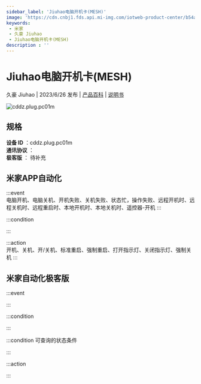 ```yaml
---
sidebar_label: 'Jiuhao电脑开机卡(MESH)'
image: 'https://cdn.cnbj1.fds.api.mi-img.com/iotweb-product-center/b54aa4d5dfa0f01c5dfdd4be3bfbe93a_1685586902703.png?GalaxyAccessKeyId=AKVGLQWBOVIRQ3XLEW&Expires=9223372036854775807&Signature=vy8tWivgArheFNDn42180xMuaNc='
keywords: 
 - 米家
 - 久豪 Jiuhao
 - Jiuhao电脑开机卡(MESH)
description : ''
---
```

# Jiuhao电脑开机卡(MESH)

久豪 Jiuhao | 2023/6/26 发布 | [产品百科](https://home.mi.com/webapp/content/baike/product/index.html?model=cddz.plug.pc01m/) | [说明书](https://home.mi.com/views/introduction.html?model=cddz.plug.pc01m&region=cn)

![cddz.plug.pc01m](https://cdn.cnbj1.fds.api.mi-img.com/iotweb-product-center/b54aa4d5dfa0f01c5dfdd4be3bfbe93a_1685586902703.png?GalaxyAccessKeyId=AKVGLQWBOVIRQ3XLEW&Expires=9223372036854775807&Signature=vy8tWivgArheFNDn42180xMuaNc=)

## 规格  
> 
**设备 ID** ：cddz.plug.pc01m  
**通讯协议** ：  
**极客版**  ： 待补充 


## 米家APP自动化  

:::event  
电脑开机、电脑关机、开机失败、关机失败、状态忙，操作失败、远程开机时、远程关机时、远程重启时、本地开机时、本地关机时、遥控器-开机
:::

:::condition  

:::

:::action   
开机、关机、开/关机、标准重启、强制重启、打开指示灯、关闭指示灯、强制关机
:::

## 米家自动化极客版  

:::event  

:::

:::condition  

:::

:::condition 可查询的状态条件  

:::

:::action  

:::

        

